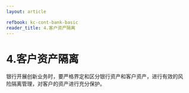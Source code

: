 ```yaml
---
layout: article

refbook: kc-cont-bank-basic
reader_title: 4.客户资产隔离
---
```


# 4.客户资产隔离

银行开展创新业务时，要严格界定和区分银行资产和客户资产，进行有效的风<br />
  险隔离管理，对客户的资产进行充分保护。